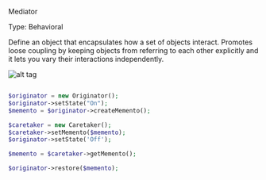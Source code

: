 Mediator

Type: Behavioral

Define an object that encapsulates how a set of objects interact. Promotes loose coupling by keeping objects from referring to each other explicitly and it lets you vary their interactions independently.

![alt tag](https://habrastorage.org/getpro/habr/post_images/c08/bf1/7ee/c08bf17ee80d42272441cafbcce1a2dd.jpg)

```php

$originator = new Originator();
$originator->setState("On");
$memento = $originator->createMemento();

$caretaker = new Caretaker();
$caretaker->setMemento($memento);
$originator->setState('Off');

$memento = $caretaker->getMemento();

$originator->restore($memento);

```
